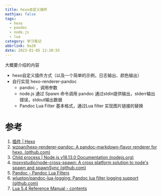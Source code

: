 ```yaml
---
title: hexo自定义插件
mathjax: false
tags:
  - hexo
  - pandoc
  - node.js
  - lua
category: 学习笔记
abbrlink: 9a20
date: 2023-01-05 12:20:55
---
```

<!-- more -->

大概要介绍的内容

- hexo自定义插件方式（以及一个简单的示例，日志输出、颜色输出）
- 自行实现 hexo-renderer-pandoc
  - pandoc ，调用参数
  - node.js 通过 Spawn 命令调用 pandoc 通过stdin提供输出，stderr输出错误，stdout输出数据
  - Pandoc Lua Filter 基本格式，通过Lua filter 实现图片链接的替换

# 参考

1. [插件 | Hexo](https://hexo.io/zh-cn/docs/plugins)
2. [wzpan/hexo-renderer-pandoc: A pandoc-markdown-flavor renderer for hexo. (github.com)](https://github.com/wzpan/hexo-renderer-pandoc)
3. [Child process | Node.js v18.13.0 Documentation (nodejs.org)](https://nodejs.org/docs/latest-v18.x/api/child_process.html#child_processspawncommand-args-options)
4. [moxystudio/node-cross-spawn: A cross platform solution to node's spawn and spawnSync (github.com)](https://github.com/moxystudio/node-cross-spawn)
5. [Pandoc - Pandoc Lua Filters](https://pandoc.org/lua-filters.html)
6. [wlupton/pandoc-lua-logging: Pandoc lua filter logging support (github.com)](https://github.com/wlupton/pandoc-lua-logging)
7. [Lua 5.4 Reference Manual - contents](http://www.lua.org/manual/5.4/)

